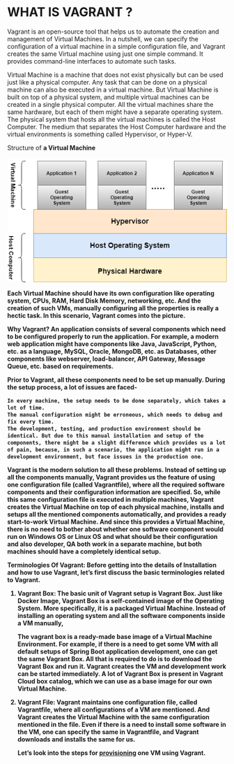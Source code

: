 # WHAT IS VAGRANT ?

Vagrant is an open-source tool that helps us to automate the creation and management of Virtual Machines. In a nutshell, we can specify the configuration of a virtual machine in a simple configuration file, and Vagrant creates the same Virtual machine using just one simple command. It provides command-line interfaces to automate such tasks. 

Virtual Machine is a machine that does not exist physically but can be used just like a physical computer. Any task that can be done on a physical machine can also be executed in a virtual machine. But Virtual Machine is built on top of a physical system, and multiple virtual machines can be created in a single physical computer. All the virtual machines share the same hardware, but each of them might have a separate operating system. The physical system that hosts all the virtual machines is called the Host Computer. The medium that separates the Host Computer hardware and the virtual environments is something called Hypervisor, or Hyper-V.  
 
Structure of <b>a Virtual Machine<b><br><br>
![](/assets/images/VM2.png)
<br>

Each Virtual Machine should have its own configuration like operating system, CPUs, RAM, Hard Disk Memory, networking, etc. And the creation of such VMs, manually configuring all the properties is really a hectic task. In this scenario, Vagrant comes into the picture. 

Why Vagrant?
An application consists of several components which need to be configured properly to run the application. For example, a modern web application might have components like Java, JavaScript, Python, etc. as a language, MySQL, Oracle, MongoDB, etc. as Databases, other components like webserver, load-balancer, API Gateway, Message Queue, etc. based on requirements.  

Prior to Vagrant, all these components need to be set up manually. During the setup process, a lot of issues are faced-

    In every machine, the setup needs to be done separately, which takes a lot of time.
    The manual configuration might be erroneous, which needs to debug and fix every time.
    The development, testing, and production environment should be identical. But due to this manual installation and setup of the components, there might be a slight difference which provides us a lot of pain, because, in such a scenario, the application might run in a development environment, but face issues in the production one.

Vagrant is the modern solution to all these problems. Instead of setting up all the components manually, Vagrant provides us the feature of using one configuration file (called Vagrantfile), where all the required software components and their configuration information are specified. So, while this same configuration file is executed in multiple machines, Vagrant creates the Virtual Machine on top of each physical machine, installs and setups all the mentioned components automatically, and provides a ready start-to-work Virtual Machine. And since this provides a Virtual Machine, there is no need to bother about whether one software component would run on Windows OS or Linux OS and what should be their configuration and also developer, QA both work in a separate machine, but both machines should have a completely identical setup.

Terminologies Of Vagrant: Before getting into the details of Installation and how to use Vagrant, let’s first discuss the basic terminologies related to Vagrant.

1. Vagrant Box: The basic unit of Vagrant setup is Vagrant Box. Just like Docker Image, Vagrant Box is a self-contained image of the Operating System. More specifically, it is a packaged Virtual Machine. Instead of installing an operating system and all the software components inside a VM manually, 

    The vagrant box is a ready-made base image of a Virtual Machine Environment.
    For example, if there is a need to get some VM with all default setups of Spring Boot application development, one can get the same Vagrant Box. All that is required to do is to download the Vagrant Box and run it. Vagrant creates the VM and development work can be started immediately.
    A lot of Vagrant Box is present in Vagrant Cloud box catalog, which we can use as a base image for our own Virtual Machine.

2. Vagrant File: Vagrant maintains one configuration file, called Vagrantfile, where all configurations of a VM are mentioned. And Vagrant creates the Virtual Machine with the same configuration mentioned in the file. Even if there is a need to install some software in the VM, one can specify the same in Vagrantfile, and Vagrant downloads and installs the same for us. 

    Let’s look into the steps for [provisioning](https://www.geeksforgeeks.org/what-is-vagrant/) one VM using Vagrant. 